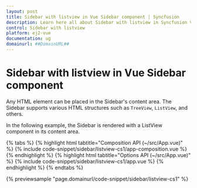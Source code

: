 ```yaml
---
layout: post
title: Sidebar with listview in Vue Sidebar component | Syncfusion
description: Learn here all about Sidebar with listview in Syncfusion Vue Sidebar component of Syncfusion Essential JS 2 and more.
control: Sidebar with listview 
platform: ej2-vue
documentation: ug
domainurl: ##DomainURL##
---
```


# Sidebar with listview in Vue Sidebar component

Any HTML element can be placed in the Sidebar's content area. The Sidebar supports various HTML structures such as `TreeView`, `ListView`, and others.

In the following example, the Sidebar is rendered with a ListView component in its content area.

{% tabs %}
{% highlight html tabtitle="Composition API (~/src/App.vue)" %}
{% include code-snippet/sidebar/listview-cs1/app-composition.vue %}
{% endhighlight %}
{% highlight html tabtitle="Options API (~/src/App.vue)" %}
{% include code-snippet/sidebar/listview-cs1/app.vue %}
{% endhighlight %}
{% endtabs %}
        
{% previewsample "page.domainurl/code-snippet/sidebar/listview-cs1" %}